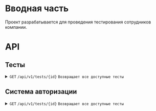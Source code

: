 # Вводная часть
Проект разрабатывается для проведения тестирования сотрудников компании.

# API
## Тесты
<details>
<summary><code>GET</code> <code>/api/v1/tests/{id}</code> <code>Возвращает все доступные тесты</code></summary>

### Параметры
*Не требует*

### Ответ
|Code| Content-Type   | Response            |
|----|----------------|---------------------|
|200 |application/json|```json```           |

### Структура ответа

> Code 200
```json
{
    "title": "string",
    "theme": "int",
    "questions": [
        {
            "title": "string",
            "test": "int",
            "answers": [
                {
                    "title": "string",
                    "is_right": "boolean!"
                }
            ]
        }
    ]
}
```
</details>

## Система авторизации
<details>
<summary><code>GET</code> <code>/api/v1/tests/{id}</code> <code>Возвращает все доступные тесты</code></summary>

### Параметры
*Не требует*

### Ответ
|Code| Content-Type   | Response            |
|----|----------------|---------------------|
|200 |application/json|```json```           |

### Структура ответа

> Code 200
```json
{
    "title": "string",
    "theme": "int",
    "questions": [
        {
            "title": "string",
            "test": "int",
            "answers": [
                {
                    "title": "string",
                    "is_right": "boolean!"
                }
            ]
        }
    ]
}
```
</details>